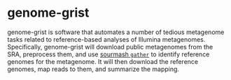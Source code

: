 # genome-grist

genome-grist is software that automates a number of tedious metagenome tasks related to reference-based analyses of Illumina metagenomes. Specifically, genome-grist will download public metagenomes from the SRA, preprocess them, and use [sourmash `gather`](https://sourmash.bio) to identify reference genomes for the metagenome. It will then download the reference genomes, map reads to them, and summarize the mapping.
